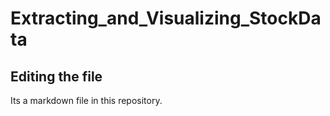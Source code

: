 # Extracting_and_Visualizing_StockData

## Editing the file

Its a markdown file in this repository.

